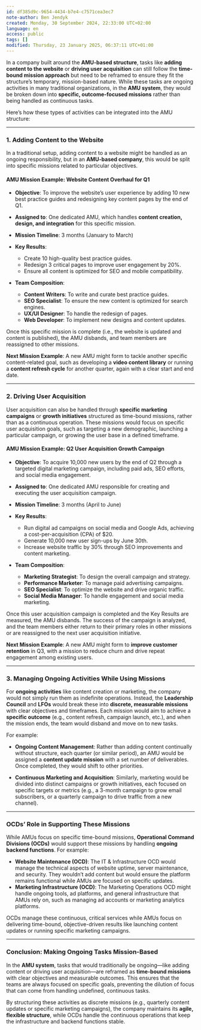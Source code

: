 ```yaml
---
id: df385d9c-9654-4434-b7e4-c7571cea3ec7
note-author: Ben Jendyk
created: Monday, 30 September 2024, 22:33:00 UTC+02:00
language: en
access: public
tags: []
modified: Thursday, 23 January 2025, 06:37:11 UTC+01:00
---
```


In a company built around the **AMU-based structure**, tasks like **adding content to the website** or **driving user acquisition** can still follow the **time-bound mission approach** but need to be reframed to ensure they fit the structure’s temporary, mission-based nature. While these tasks are ongoing activities in many traditional organizations, in the **AMU system**, they would be broken down into **specific, outcome-focused missions** rather than being handled as continuous tasks.

Here’s how these types of activities can be integrated into the AMU structure:

---

### **1. Adding Content to the Website**

In a traditional setup, adding content to a website might be handled as an ongoing responsibility, but in an **AMU-based company**, this would be split into specific missions related to particular objectives. 

#### **AMU Mission Example: Website Content Overhaul for Q1**

- **Objective**: To improve the website’s user experience by adding 10 new best practice guides and redesigning key content pages by the end of Q1.
- **Assigned to**: One dedicated AMU, which handles **content creation, design, and integration** for this specific mission.
  
- **Mission Timeline**: 3 months (January to March)

- **Key Results**:
  - Create 10 high-quality best practice guides.
  - Redesign 3 critical pages to improve user engagement by 20%.
  - Ensure all content is optimized for SEO and mobile compatibility.

- **Team Composition**:
  - **Content Writers**: To write and curate best practice guides.
  - **SEO Specialist**: To ensure the new content is optimized for search engines.
  - **UX/UI Designer**: To handle the redesign of pages.
  - **Web Developer**: To implement new designs and content updates.

Once this specific mission is complete (i.e., the website is updated and content is published), the AMU disbands, and team members are reassigned to other missions.

**Next Mission Example**: A new AMU might form to tackle another specific content-related goal, such as developing a **video content library** or running a **content refresh cycle** for another quarter, again with a clear start and end date.

---

### **2. Driving User Acquisition**

User acquisition can also be handled through **specific marketing campaigns** or **growth initiatives** structured as time-bound missions, rather than as a continuous operation. These missions would focus on specific user acquisition goals, such as targeting a new demographic, launching a particular campaign, or growing the user base in a defined timeframe.

#### **AMU Mission Example: Q2 User Acquisition Growth Campaign**

- **Objective**: To acquire 10,000 new users by the end of Q2 through a targeted digital marketing campaign, including paid ads, SEO efforts, and social media engagement.
- **Assigned to**: One dedicated AMU responsible for creating and executing the user acquisition campaign.

- **Mission Timeline**: 3 months (April to June)

- **Key Results**:
  - Run digital ad campaigns on social media and Google Ads, achieving a cost-per-acquisition (CPA) of $20.
  - Generate 10,000 new user sign-ups by June 30th.
  - Increase website traffic by 30% through SEO improvements and content marketing.
  
- **Team Composition**:
  - **Marketing Strategist**: To design the overall campaign and strategy.
  - **Performance Marketer**: To manage paid advertising campaigns.
  - **SEO Specialist**: To optimize the website and drive organic traffic.
  - **Social Media Manager**: To handle engagement and social media marketing.

Once this user acquisition campaign is completed and the Key Results are measured, the AMU disbands. The success of the campaign is analyzed, and the team members either return to their primary roles in other missions or are reassigned to the next user acquisition initiative.

**Next Mission Example**: A new AMU might form to **improve customer retention** in Q3, with a mission to reduce churn and drive repeat engagement among existing users.

---

### **3. Managing Ongoing Activities While Using Missions**

For **ongoing activities** like content creation or marketing, the company would not simply run them as indefinite operations. Instead, the **Leadership Council** and **LFOs** would break these into **discrete, measurable missions** with clear objectives and timeframes. Each mission would aim to achieve a **specific outcome** (e.g., content refresh, campaign launch, etc.), and when the mission ends, the team would disband and move on to new tasks.

For example:

- **Ongoing Content Management**: Rather than adding content continually without structure, each quarter (or similar period), an AMU would be assigned a **content update mission** with a set number of deliverables. Once completed, they would shift to other priorities.
  
- **Continuous Marketing and Acquisition**: Similarly, marketing would be divided into distinct campaigns or growth initiatives, each focused on specific targets or metrics (e.g., a 3-month campaign to grow email subscribers, or a quarterly campaign to drive traffic from a new channel).

---

### **OCDs’ Role in Supporting These Missions**

While AMUs focus on specific time-bound missions, **Operational Command Divisions (OCDs)** would support these missions by handling **ongoing backend functions**. For example:

- **Website Maintenance (OCD)**: The IT & Infrastructure OCD would manage the technical aspects of website uptime, server maintenance, and security. They wouldn’t add content but would ensure the platform remains functional while AMUs are focused on specific updates.
- **Marketing Infrastructure (OCD)**: The Marketing Operations OCD might handle ongoing tools, ad platforms, and general infrastructure that AMUs rely on, such as managing ad accounts or marketing analytics platforms.

OCDs manage these continuous, critical services while AMUs focus on delivering time-bound, objective-driven results like launching content updates or running specific marketing campaigns.

---

### **Conclusion: Making Ongoing Tasks Mission-Based**

In the **AMU system**, tasks that would traditionally be ongoing—like adding content or driving user acquisition—are reframed as **time-bound missions** with clear objectives and measurable outcomes. This ensures that the teams are always focused on specific goals, preventing the dilution of focus that can come from handling undefined, continuous tasks. 

By structuring these activities as discrete missions (e.g., quarterly content updates or specific marketing campaigns), the company maintains its **agile, flexible structure**, while OCDs handle the continuous operations that keep the infrastructure and backend functions stable.
